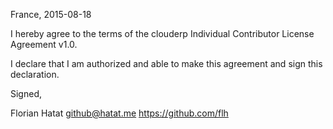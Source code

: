 France, 2015-08-18

I hereby agree to the terms of the clouderp Individual Contributor License
Agreement v1.0.

I declare that I am authorized and able to make this agreement and sign this
declaration.

Signed,

Florian Hatat github@hatat.me https://github.com/flh

